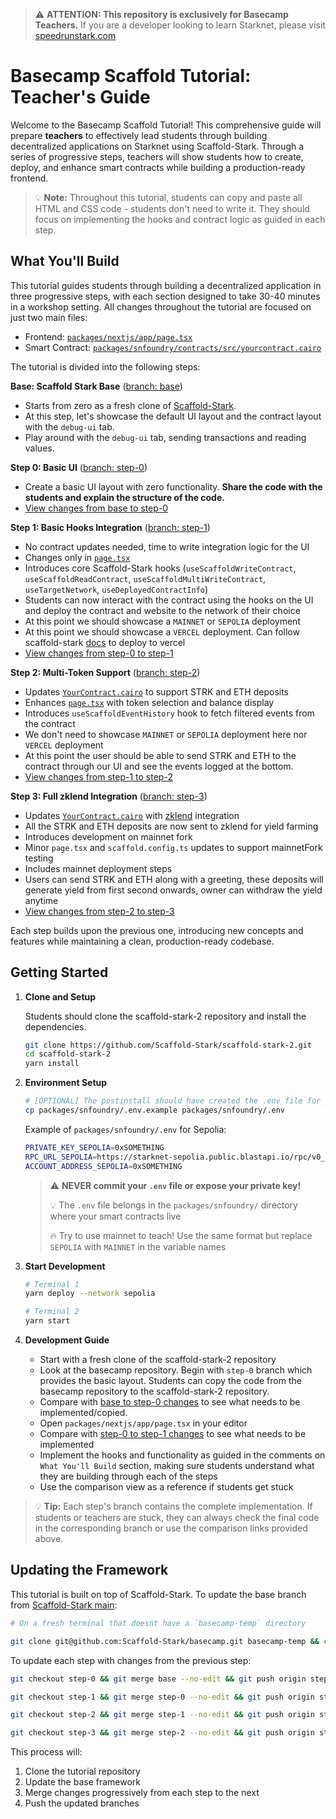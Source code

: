 > ⚠️ **ATTENTION: This repository is exclusively for Basecamp Teachers.**
> If you are a developer looking to learn Starknet, please visit [speedrunstark.com](https://speedrunstark.com)

# Basecamp Scaffold Tutorial: Teacher's Guide

Welcome to the Basecamp Scaffold Tutorial! This comprehensive guide will prepare **teachers** to effectively lead students through building decentralized applications on Starknet using Scaffold-Stark. Through a series of progressive steps, teachers will show students how to create, deploy, and enhance smart contracts while building a production-ready frontend.

> 💡 **Note:** Throughout this tutorial, students can copy and paste all HTML and CSS code - students don't need to write it. They should focus on implementing the hooks and contract logic as guided in each step.

## What You'll Build

This tutorial guides students through building a decentralized application in three progressive steps, with each section designed to take 30-40 minutes in a workshop setting. All changes throughout the tutorial are focused on just two main files:

- Frontend: [`packages/nextjs/app/page.tsx`](https://github.com/Scaffold-Stark/basecamp/blob/base/packages/nextjs/app/page.tsx)
- Smart Contract: [`packages/snfoundry/contracts/src/yourcontract.cairo`](https://github.com/Scaffold-Stark/basecamp/blob/base/packages/snfoundry/contracts/src/YourContract.cairo)

The tutorial is divided into the following steps:

**Base: Scaffold Stark Base** ([branch: base](https://github.com/Scaffold-Stark/basecamp/tree/base))

- Starts from zero as a fresh clone of [Scaffold-Stark](https://github.com/Scaffold-Stark/scaffold-stark-2).
- At this step, let's showcase the default UI layout and the contract layout with the `debug-ui` tab.
- Play around with the `debug-ui` tab, sending transactions and reading values.

**Step 0: Basic UI** ([branch: step-0](https://github.com/Scaffold-Stark/basecamp/tree/step-0))

- Create a basic UI layout with zero functionality. **Share the code with the students and explain the structure of the code.**
- [View changes from base to step-0](https://github.com/Scaffold-Stark/basecamp/compare/base...step-0)

**Step 1: Basic Hooks Integration** ([branch: step-1](https://github.com/Scaffold-Stark/basecamp/tree/step-1))

- No contract updates needed, time to write integration logic for the UI
- Changes only in [`page.tsx`](https://github.com/Scaffold-Stark/basecamp/blob/step-1/packages/nextjs/app/page.tsx)
- Introduces core Scaffold-Stark hooks (`useScaffoldWriteContract`, `useScaffoldReadContract`, `useScaffoldMultiWriteContract`, `useTargetNetwork`, `useDeployedContractInfo`)
- Students can now interact with the contract using the hooks on the UI and deploy the contract and website to the network of their choice
- At this point we should showcase a `MAINNET` or `SEPOLIA` deployment
- At this point we should showcase a `VERCEL` deployment. Can follow scaffold-stark [docs](https://docs.scaffoldstark.com/deploying) to deploy to vercel
- [View changes from step-0 to step-1](https://github.com/Scaffold-Stark/basecamp/compare/step-0...step-1)

**Step 2: Multi-Token Support** ([branch: step-2](https://github.com/Scaffold-Stark/basecamp/tree/step-2))

- Updates [`YourContract.cairo`](https://github.com/Scaffold-Stark/basecamp/blob/step-2/packages/snfoundry/contracts/src/YourContract.cairo) to support STRK and ETH deposits
- Enhances [`page.tsx`](https://github.com/Scaffold-Stark/basecamp/blob/step-2/packages/nextjs/app/page.tsx) with token selection and balance display
- Introduces `useScaffoldEventHistory` hook to fetch filtered events from the contract
- We don't need to showcase `MAINNET` or `SEPOLIA` deployment here nor `VERCEL` deployment
- At this point the user should be able to send STRK and ETH to the contract through our UI and see the events logged at the bottom.
- [View changes from step-1 to step-2](https://github.com/Scaffold-Stark/basecamp/compare/step-1...step-2)

**Step 3: Full zklend Integration** ([branch: step-3](https://github.com/Scaffold-Stark/basecamp/tree/step-3))

- Updates [`YourContract.cairo`](https://github.com/Scaffold-Stark/basecamp/blob/step-3/packages/snfoundry/contracts/src/YourContract.cairo) with [zklend](https://app.zklend.com/markets) integration
- All the STRK and ETH deposits are now sent to zklend for yield farming
- Introduces development on mainnet fork
- Minor `page.tsx` and `scaffold.config.ts` updates to support mainnetFork testing
- Includes mainnet deployment steps
- Users can send STRK and ETH along with a greeting, these deposits will generate yield from first second onwards, owner can withdraw the yield anytime
- [View changes from step-2 to step-3](https://github.com/Scaffold-Stark/basecamp/compare/step-2...step-3)

Each step builds upon the previous one, introducing new concepts and features while maintaining a clean, production-ready codebase.

## Getting Started

1. **Clone and Setup**

   Students should clone the scaffold-stark-2 repository and install the dependencies.

   ```bash
   git clone https://github.com/Scaffold-Stark/scaffold-stark-2.git
   cd scaffold-stark-2
   yarn install
   ```

2. **Environment Setup**

   ```bash
   # [OPTIONAL] The postinstall should have created the .env file for you, if not, copy the example env file in packages/snfoundry
   cp packages/snfoundry/.env.example packages/snfoundry/.env
   ```

   Example of `packages/snfoundry/.env` for Sepolia:

   ```bash
   PRIVATE_KEY_SEPOLIA=0xSOMETHING
   RPC_URL_SEPOLIA=https://starknet-sepolia.public.blastapi.io/rpc/v0_7
   ACCOUNT_ADDRESS_SEPOLIA=0xSOMETHING
   ```

   > ⚠️ **NEVER commit your `.env` file or expose your private key!**
   >
   > 💡 The `.env` file belongs in the `packages/snfoundry/` directory where your smart contracts live
   >
   > 🔥 Try to use mainnet to teach! Use the same format but replace `SEPOLIA` with `MAINNET` in the variable names

3. **Start Development**

   ```bash
   # Terminal 1
   yarn deploy --network sepolia

   # Terminal 2
   yarn start
   ```

4. **Development Guide**
   - Start with a fresh clone of the scaffold-stark-2 repository
   - Look at the basecamp repository. Begin with `step-0` branch which provides the basic layout. Students can copy the code from the basecamp repository to the scaffold-stark-2 repository.
   - Compare with [base to step-0 changes](https://github.com/Scaffold-Stark/basecamp/compare/base...step-0) to see what needs to be implemented/copied.
   - Open `packages/nextjs/app/page.tsx` in your editor
   - Compare with [step-0 to step-1 changes](https://github.com/Scaffold-Stark/basecamp/compare/step-0...step-1) to see what needs to be implemented
   - Implement the hooks and functionality as guided in the comments on `What You'll Build` section, making sure students understand what they are building through each of the steps
   - Use the comparison view as a reference if students get stuck

> 💡 **Tip:** Each step's branch contains the complete implementation. If students or teachers are stuck, they can always check the final code in the corresponding branch or use the comparison links provided above.

## Updating the Framework

This tutorial is built on top of Scaffold-Stark. To update the base branch from [Scaffold-Stark main](https://github.com/Scaffold-Stark/scaffold-stark-2):

```bash
# On a fresh terminal that doesnt have a `basecamp-temp` directory

git clone git@github.com:Scaffold-Stark/basecamp.git basecamp-temp && cd basecamp-temp && git checkout base && mkdir temp_scaffold && cd temp_scaffold && git clone git@github.com:Scaffold-Stark/scaffold-stark-2.git . && rm -rf .git .github README.md && cp -r * ../ && cd .. && rm -rf temp_scaffold && git add . && git commit -m "Update framework to latest version" && git push origin base
```

To update each step with changes from the previous step:

```bash
git checkout step-0 && git merge base --no-edit && git push origin step-0
```

```bash
git checkout step-1 && git merge step-0 --no-edit && git push origin step-1
```

```bash
git checkout step-2 && git merge step-1 --no-edit && git push origin step-2
```

```bash
git checkout step-3 && git merge step-2 --no-edit && git push origin step-3
```

This process will:

1. Clone the tutorial repository
2. Update the base framework
3. Merge changes progressively from each step to the next
4. Push the updated branches
